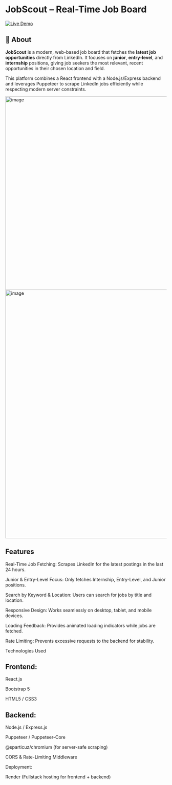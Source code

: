 # JobScout – Real-Time Job Board

[![Live Demo](https://img.shields.io/badge/🌍%20Live%20Demo-Click%20Here-brightgreen?style=for-the-badge)](https://jobscout-cf6d.onrender.com)


## 📖 About

**JobScout** is a modern, web-based job board that fetches the **latest job opportunities** directly from LinkedIn.
It focuses on **junior**, **entry-level**, and **internship** positions, giving job seekers the most relevant, recent opportunities in their chosen location and field.

This platform combines a React frontend with a Node.js/Express backend and leverages Puppeteer to scrape LinkedIn jobs efficiently while respecting modern server constraints.


<img width="1603" height="605" alt="image" src="https://github.com/user-attachments/assets/ae589dc5-1fa8-44cb-9ea4-af1775265c65" />


<img width="1310" height="777" alt="image" src="https://github.com/user-attachments/assets/d991d48d-81a0-405a-a155-646df897045d" />




## Features

Real-Time Job Fetching: Scrapes LinkedIn for the latest postings in the last 24 hours.

Junior & Entry-Level Focus: Only fetches Internship, Entry-Level, and Junior positions.

Search by Keyword & Location: Users can search for jobs by title and location.

Responsive Design: Works seamlessly on desktop, tablet, and mobile devices.

Loading Feedback: Provides animated loading indicators while jobs are fetched.

Rate Limiting: Prevents excessive requests to the backend for stability.

Technologies Used

## Frontend:

React.js

Bootstrap 5

HTML5 / CSS3

## Backend:

Node.js / Express.js

Puppeteer / Puppeteer-Core

@sparticuz/chromium (for server-safe scraping)

CORS & Rate-Limiting Middleware

Deployment:

Render (Fullstack hosting for frontend + backend)
